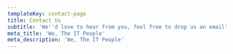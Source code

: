 ```yaml
---
templateKey: contact-page
title: Contact Us
subtitle: 'We''d love to hear from you, feel free to drop us an email'
meta_title: 'We, The IT People'
meta_description: 'We, The IT People'
---
```


